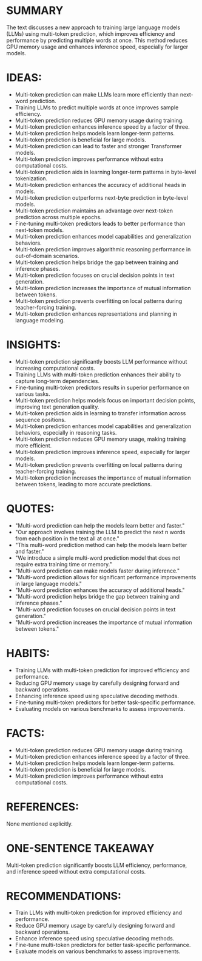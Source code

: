 # SUMMARY
The text discusses a new approach to training large language models (LLMs) using multi-token prediction, which improves efficiency and performance by predicting multiple words at once. This method reduces GPU memory usage and enhances inference speed, especially for larger models.

# IDEAS:
- Multi-token prediction can make LLMs learn more efficiently than next-word prediction.
- Training LLMs to predict multiple words at once improves sample efficiency.
- Multi-token prediction reduces GPU memory usage during training.
- Multi-token prediction enhances inference speed by a factor of three.
- Multi-token prediction helps models learn longer-term patterns.
- Multi-token prediction is beneficial for large models.
- Multi-token prediction can lead to faster and stronger Transformer models.
- Multi-token prediction improves performance without extra computational costs.
- Multi-token prediction aids in learning longer-term patterns in byte-level tokenization.
- Multi-token prediction enhances the accuracy of additional heads in models.
- Multi-token prediction outperforms next-byte prediction in byte-level models.
- Multi-token prediction maintains an advantage over next-token prediction across multiple epochs.
- Fine-tuning multi-token predictors leads to better performance than next-token models.
- Multi-token prediction enhances model capabilities and generalization behaviors.
- Multi-token prediction improves algorithmic reasoning performance in out-of-domain scenarios.
- Multi-token prediction helps bridge the gap between training and inference phases.
- Multi-token prediction focuses on crucial decision points in text generation.
- Multi-token prediction increases the importance of mutual information between tokens.
- Multi-token prediction prevents overfitting on local patterns during teacher-forcing training.
- Multi-token prediction enhances representations and planning in language modeling.

# INSIGHTS:
- Multi-token prediction significantly boosts LLM performance without increasing computational costs.
- Training LLMs with multi-token prediction enhances their ability to capture long-term dependencies.
- Fine-tuning multi-token predictors results in superior performance on various tasks.
- Multi-token prediction helps models focus on important decision points, improving text generation quality.
- Multi-token prediction aids in learning to transfer information across sequence positions.
- Multi-token prediction enhances model capabilities and generalization behaviors, especially in reasoning tasks.
- Multi-token prediction reduces GPU memory usage, making training more efficient.
- Multi-token prediction improves inference speed, especially for larger models.
- Multi-token prediction prevents overfitting on local patterns during teacher-forcing training.
- Multi-token prediction increases the importance of mutual information between tokens, leading to more accurate predictions.

# QUOTES:
- "Multi-word prediction can help the models learn better and faster."
- "Our approach involves training the LLM to predict the next n words from each position in the text all at once."
- "This multi-word prediction method can help the models learn better and faster."
- "We introduce a simple multi-word prediction model that does not require extra training time or memory."
- "Multi-word prediction can make models faster during inference."
- "Multi-word prediction allows for significant performance improvements in large language models."
- "Multi-word prediction enhances the accuracy of additional heads."
- "Multi-word prediction helps bridge the gap between training and inference phases."
- "Multi-word prediction focuses on crucial decision points in text generation."
- "Multi-word prediction increases the importance of mutual information between tokens."

# HABITS:
- Training LLMs with multi-token prediction for improved efficiency and performance.
- Reducing GPU memory usage by carefully designing forward and backward operations.
- Enhancing inference speed using speculative decoding methods.
- Fine-tuning multi-token predictors for better task-specific performance.
- Evaluating models on various benchmarks to assess improvements.

# FACTS:
- Multi-token prediction reduces GPU memory usage during training.
- Multi-token prediction enhances inference speed by a factor of three.
- Multi-token prediction helps models learn longer-term patterns.
- Multi-token prediction is beneficial for large models.
- Multi-token prediction improves performance without extra computational costs.

# REFERENCES:
None mentioned explicitly.

# ONE-SENTENCE TAKEAWAY
Multi-token prediction significantly boosts LLM efficiency, performance, and inference speed without extra computational costs.

# RECOMMENDATIONS:
- Train LLMs with multi-token prediction for improved efficiency and performance.
- Reduce GPU memory usage by carefully designing forward and backward operations.
- Enhance inference speed using speculative decoding methods.
- Fine-tune multi-token predictors for better task-specific performance.
- Evaluate models on various benchmarks to assess improvements.